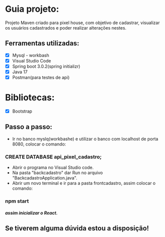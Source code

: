# Guia projeto:

Projeto Maven criado para pixel house, com objetivo de cadastrar, visualizar os usuários cadastrados e poder realizar alterações nestes.

## Ferramentas utilizadas:
- [x] Mysql - workbash
- [x] Visual Studio Code
- [x] Spring boot 3.0.2(spring initializr)
- [x] Java 17
- [x] Postman(para testes de api)

# Bibliotecas:
- [x] Bootstrap

## Passo a passo:
- Ir no banco myslq(workbashe) e utilizar o banco com localhost de porta 8080, colocar o comando: 
### CREATE DATABASE api_pixel_cadastro;

- Abrir o programa no Visual Studio code. 
- Na pasta "backcadastro" dar Run no arquivo "BackcadastroApplication.java".
- Abrir um novo terminal e ir para a pasta frontcadastro, assim colocar o comando:
### npm start
 
##### assim inicializar o React.

## Se tiverem alguma dúvida estou a disposição!
